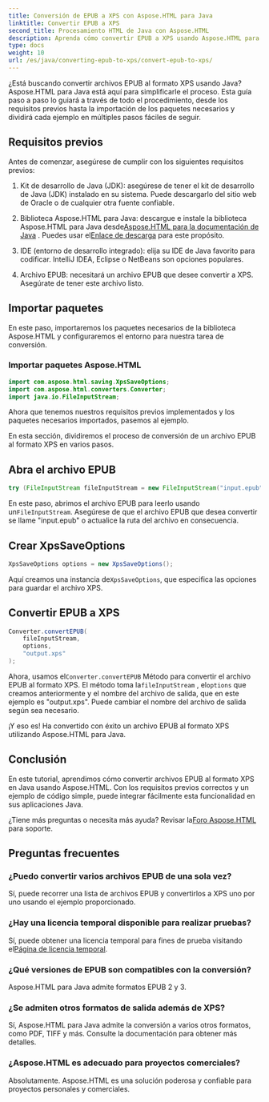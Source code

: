 ```yaml
---
title: Conversión de EPUB a XPS con Aspose.HTML para Java
linktitle: Convertir EPUB a XPS
second_title: Procesamiento HTML de Java con Aspose.HTML
description: Aprenda cómo convertir EPUB a XPS usando Aspose.HTML para Java. Una guía paso a paso para una conversión perfecta de EPUB a XPS. ¡Pruebalo ahora!
type: docs
weight: 10
url: /es/java/converting-epub-to-xps/convert-epub-to-xps/
---
```


¿Está buscando convertir archivos EPUB al formato XPS usando Java? Aspose.HTML para Java está aquí para simplificarle el proceso. Esta guía paso a paso lo guiará a través de todo el procedimiento, desde los requisitos previos hasta la importación de los paquetes necesarios y dividirá cada ejemplo en múltiples pasos fáciles de seguir.

## Requisitos previos

Antes de comenzar, asegúrese de cumplir con los siguientes requisitos previos:

1. Kit de desarrollo de Java (JDK): asegúrese de tener el kit de desarrollo de Java (JDK) instalado en su sistema. Puede descargarlo del sitio web de Oracle o de cualquier otra fuente confiable.

2. Biblioteca Aspose.HTML para Java: descargue e instale la biblioteca Aspose.HTML para Java desde[Aspose.HTML para la documentación de Java](https://reference.aspose.com/html/java/) . Puedes usar el[Enlace de descarga](https://releases.aspose.com/html/java/) para este propósito.

3. IDE (entorno de desarrollo integrado): elija su IDE de Java favorito para codificar. IntelliJ IDEA, Eclipse o NetBeans son opciones populares.

4. Archivo EPUB: necesitará un archivo EPUB que desee convertir a XPS. Asegúrate de tener este archivo listo.

## Importar paquetes

En este paso, importaremos los paquetes necesarios de la biblioteca Aspose.HTML y configuraremos el entorno para nuestra tarea de conversión.

### Importar paquetes Aspose.HTML

```java
import com.aspose.html.saving.XpsSaveOptions;
import com.aspose.html.converters.Converter;
import java.io.FileInputStream;
```

Ahora que tenemos nuestros requisitos previos implementados y los paquetes necesarios importados, pasemos al ejemplo.

En esta sección, dividiremos el proceso de conversión de un archivo EPUB al formato XPS en varios pasos.

## Abra el archivo EPUB

```java
try (FileInputStream fileInputStream = new FileInputStream("input.epub")) {
```

 En este paso, abrimos el archivo EPUB para leerlo usando un`FileInputStream`. Asegúrese de que el archivo EPUB que desea convertir se llame "input.epub" o actualice la ruta del archivo en consecuencia.

## Crear XpsSaveOptions

```java
XpsSaveOptions options = new XpsSaveOptions();
```

 Aquí creamos una instancia de`XpsSaveOptions`, que especifica las opciones para guardar el archivo XPS.

## Convertir EPUB a XPS

```java
Converter.convertEPUB(
    fileInputStream,
    options,
    "output.xps"
);
```

 Ahora, usamos el`Converter.convertEPUB` Método para convertir el archivo EPUB al formato XPS. El método toma la`fileInputStream` , el`options` que creamos anteriormente y el nombre del archivo de salida, que en este ejemplo es "output.xps". Puede cambiar el nombre del archivo de salida según sea necesario.

¡Y eso es! Ha convertido con éxito un archivo EPUB al formato XPS utilizando Aspose.HTML para Java.

## Conclusión

En este tutorial, aprendimos cómo convertir archivos EPUB al formato XPS en Java usando Aspose.HTML. Con los requisitos previos correctos y un ejemplo de código simple, puede integrar fácilmente esta funcionalidad en sus aplicaciones Java.

 ¿Tiene más preguntas o necesita más ayuda? Revisar la[Foro Aspose.HTML](https://forum.aspose.com/) para soporte.

## Preguntas frecuentes

### ¿Puedo convertir varios archivos EPUB de una sola vez?
Sí, puede recorrer una lista de archivos EPUB y convertirlos a XPS uno por uno usando el ejemplo proporcionado.

### ¿Hay una licencia temporal disponible para realizar pruebas?
 Sí, puede obtener una licencia temporal para fines de prueba visitando el[Página de licencia temporal](https://purchase.aspose.com/temporary-license/).

### ¿Qué versiones de EPUB son compatibles con la conversión?
Aspose.HTML para Java admite formatos EPUB 2 y 3.

### ¿Se admiten otros formatos de salida además de XPS?
Sí, Aspose.HTML para Java admite la conversión a varios otros formatos, como PDF, TIFF y más. Consulte la documentación para obtener más detalles.

### ¿Aspose.HTML es adecuado para proyectos comerciales?
Absolutamente. Aspose.HTML es una solución poderosa y confiable para proyectos personales y comerciales.